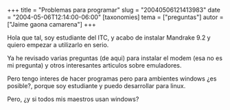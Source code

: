 +++
title = "Problemas para programar"
slug = "20040506121413983"
date = "2004-05-06T12:14:00-06:00"
[taxonomies]
tema = ["preguntas"]
autor = ["Jaime gaona camarena"]
+++

Hola que tal, soy estudiante del ITC, y acabo de instalar Mandrake 9.2 y
quiero empezar a utilizarlo en serio.

<!-- more -->
Ya he revisado varias preguntas (de aqui) para instalar el modem (esa no
es mi pregunta) y otros interesantes articulos sobre emuladores.

Pero tengo interes de hacer programas pero para ambientes windows ¿es
posible?, porque soy estudiante y puedo desarrollar para linux.

Pero, ¿y si todos mis maestros usan windows?

